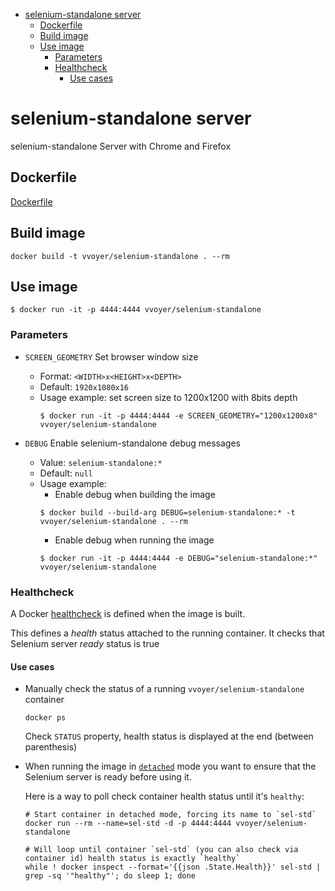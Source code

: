 <!-- START doctoc generated TOC please keep comment here to allow auto update -->
<!-- DON'T EDIT THIS SECTION, INSTEAD RE-RUN doctoc TO UPDATE -->

- [selenium-standalone server](#selenium-standalone-server)
  - [Dockerfile](#dockerfile)
  - [Build image](#build-image)
  - [Use image](#use-image)
    - [Parameters](#parameters)
    - [Healthcheck](#healthcheck)
      - [Use cases](#use-cases)

<!-- END doctoc generated TOC please keep comment here to allow auto update -->

# selenium-standalone server

selenium-standalone Server with Chrome and Firefox

## Dockerfile

[Dockerfile](./Dockerfile)

## Build image

```
docker build -t vvoyer/selenium-standalone . --rm
```

## Use image

```
$ docker run -it -p 4444:4444 vvoyer/selenium-standalone
```

### Parameters

* `SCREEN_GEOMETRY` Set browser window size
  * Format: `<WIDTH>x<HEIGHT>x<DEPTH>`
  * Default: `1920x1080x16`
  * Usage example: set screen size to 1200x1200 with 8bits depth
    ```
    $ docker run -it -p 4444:4444 -e SCREEN_GEOMETRY="1200x1200x8" vvoyer/selenium-standalone
    ```

* `DEBUG` Enable selenium-standalone debug messages
  * Value: `selenium-standalone:*`
  * Default: `null`
  * Usage example: 
    * Enable debug when building the image
    ```
    $ docker build --build-arg DEBUG=selenium-standalone:* -t vvoyer/selenium-standalone . --rm
    ```
    * Enable debug when running the image
    ```
    $ docker run -it -p 4444:4444 -e DEBUG="selenium-standalone:*" vvoyer/selenium-standalone
    ```

### Healthcheck

A Docker [healthcheck](https://docs.docker.com/engine/reference/builder/#healthcheck) is defined when the image is built. 

This defines a _health_ status attached to the running container. It checks that Selenium server _ready_ status is true

#### Use cases

* Manually check the status of a running `vvoyer/selenium-standalone` container

  ```
  docker ps
  ```

  Check `STATUS` property, health status is displayed at the end (between parenthesis)

* When running the image in [`detached`](https://docs.docker.com/engine/reference/run/#detached--d) mode you want to      ensure that the Selenium server is ready before using it.

  Here is a way to poll check container health status until it's `healthy`:

  ```
  # Start container in detached mode, forcing its name to `sel-std`
  docker run --rm --name=sel-std -d -p 4444:4444 vvoyer/selenium-standalone

  # Will loop until container `sel-std` (you can also check via container id) health status is exactly `healthy`
  while ! docker inspect --format='{{json .State.Health}}' sel-std | grep -sq '"healthy"'; do sleep 1; done
  ```
